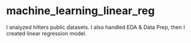 # machine_learning_linear_reg


I analyzed hitters public datasets. I also handled EDA & Data Prep, then I created linear regression model.
